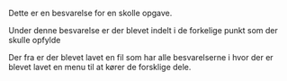Dette er en besvarelse for en skolle opgave. 

Under denne besvarelse er der blevet indelt i de forkelige punkt som der skulle opfylde

Der fra er der blevet lavet en fil som har alle besvarelserne i hvor der er blevet
lavet en menu til at kører de forsklige dele.
